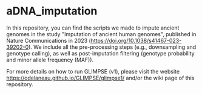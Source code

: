 # aDNA_imputation

In this repository, you can find the scripts we made to impute ancient genomes in the study "Imputation of ancient human genomes", published in Nature Communications in 2023 (https://doi.org/10.1038/s41467-023-39202-0). We include all the pre-processing steps (e.g., downsampling and genotype calling), as well as post-imputation filtering (genotype probability and minor allele frequency (MAF)).

For more details on how to run GLIMPSE (v1), please visit the website https://odelaneau.github.io/GLIMPSE/glimpse1/ and/or the wiki page of this repository.

